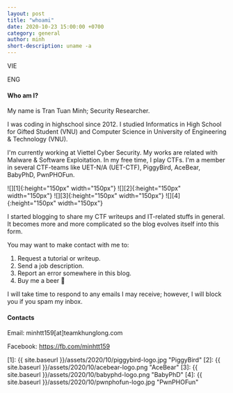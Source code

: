 ```yaml
---
layout: post
title: "whoami"
date: 2020-10-23 15:00:00 +0700
category: general
author: minh
short-description: uname -a
---
```


VIE

ENG

#### Who am I? 

My name is Tran Tuan Minh; Security Researcher.

I was coding in highschool since 2012. I studied Informatics in High School for Gifted Student (VNU) and Computer Science in University of Engineering & Technology (VNU).

I'm currently working at Viettel Cyber Security. My works are related with Malware & Software Exploitation. In my free time, I play CTFs. I'm a member in several CTF-teams like UET-N/A (UET-CTF), PiggyBird, AceBear, BabyPhD, PwnPHOFun.

![][1]{:height="150px" width="150px"} ![][2]{:height="150px" width="150px"} ![][3]{:height="150px" width="150px"} ![][4]{:height="150px" width="150px"}

I started blogging to share my CTF writeups and IT-related stuffs in general. It becomes more and more complicated so the blog evolves itself into this form.

You may want to make contact with me to:
1. Request a tutorial or writeup.
2. Send a job description.
3. Report an error somewhere in this blog.
4. Buy me a beer 🍺

I will take time to respond to any emails I may receive; however, I will block you if you spam my inbox.

#### Contacts

Email: minhtt159\[at\]teamkhunglong.com

Facebook: https://fb.com/minhtt159

[1]: {{ site.baseurl }}/assets/2020/10/piggybird-logo.jpg "PiggyBird"
[2]: {{ site.baseurl }}/assets/2020/10/acebear-logo.png "AceBear"
[3]: {{ site.baseurl }}/assets/2020/10/babyphd-logo.png "BabyPhD"
[4]: {{ site.baseurl }}/assets/2020/10/pwnphofun-logo.jpg "PwnPHOFun"